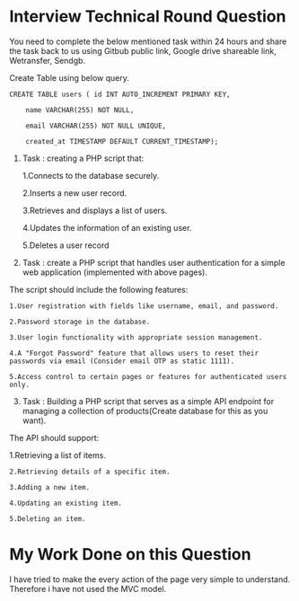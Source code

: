# Interview Technical Round Question
You need to complete the below mentioned task within 24 hours and share the task back to us using Gitbub public link, Google drive shareable link, Wetransfer, Sendgb.
 
Create Table using below query.

    CREATE TABLE users ( id INT AUTO_INCREMENT PRIMARY KEY,
 
        name VARCHAR(255) NOT NULL,
 
        email VARCHAR(255) NOT NULL UNIQUE,
 
        created_at TIMESTAMP DEFAULT CURRENT_TIMESTAMP);
 
1. Task : creating a PHP script that:
 
    1.Connects to the database securely.
 
    2.Inserts a new user record.
 
    3.Retrieves and displays a list of users.
 
    4.Updates the information of an existing user.
 
    5.Deletes a user record
 
2. Task : create a PHP script that handles user authentication for a simple web application (implemented with above pages).
 
The script should include the following features:
 
    1.User registration with fields like username, email, and password.
 
    2.Password storage in the database.
 
    3.User login functionality with appropriate session management.
 
    4.A "Forgot Password" feature that allows users to reset their passwords via email (Consider email OTP as static 1111).
 
    5.Access control to certain pages or features for authenticated users only.
 
3. Task : Building a PHP script that serves as a simple API endpoint for managing a collection of products(Create database for this as you want).
 
The API should support:
 
   1.Retrieving a list of items.
 
    2.Retrieving details of a specific item.
 
    3.Adding a new item.
 
    4.Updating an existing item.
 
    5.Deleting an item.
# My Work Done on this Question
I have tried to make the every action of the page very simple to understand. Therefore i have not used the MVC model.
